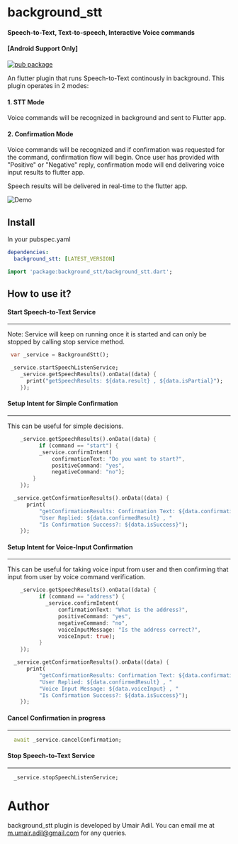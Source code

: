 # background_stt
#### Speech-to-Text, Text-to-speech, Interactive Voice commands
#### [Android Support Only]

[![pub package](https://img.shields.io/pub/v/background_stt)](https://pub.dev/packages/background_stt)

An flutter plugin that runs Speech-to-Text continously in background. This plugin operates in 2 modes:

#### 1. STT Mode
  Voice commands will be recognized in background and sent to Flutter app.

#### 2. Confirmation Mode
  Voice commands will be recognized and if confirmation was requested for the command, confirmation flow will begin. Once user has provided with "Positive" or "Negative" reply, confirmation mode will end delivering voice input results to flutter app.

Speech results will be delivered in real-time to the flutter app.

![Demo](pictures/picture1.gif)

## Install
In your pubspec.yaml

```yaml
dependencies:
  background_stt: [LATEST_VERSION]
```

```dart
import 'package:background_stt/background_stt.dart';
```

## How to use it?

#### Start Speech-to-Text Service
__________________________________

Note: Service will keep on running once it is started and can only be stopped by calling stop service method.

```dart
 var _service = BackgroundStt();

 _service.startSpeechListenService;
    _service.getSpeechResults().onData((data) {
      print("getSpeechResults: ${data.result} , ${data.isPartial}");
    });
```

#### Setup Intent for Simple Confirmation
__________________________________________

This can be useful for simple decisions.

```dart
    _service.getSpeechResults().onData((data) {
          if (command == "start") {
          _service.confirmIntent(
              confirmationText: "Do you want to start?",
              positiveCommand: "yes",
              negativeCommand: "no");
        }
    });

  _service.getConfirmationResults().onData((data) {
      print(
          "getConfirmationResults: Confirmation Text: ${data.confirmationIntent} , "
          "User Replied: ${data.confirmedResult} , "
          "Is Confirmation Success?: ${data.isSuccess}");
    });
```

#### Setup Intent for Voice-Input Confirmation
______________________________________________

This can be useful for taking voice input from user and then confirming that input from user by voice command verification.

```dart
    _service.getSpeechResults().onData((data) {
          if (command == "address") {
            _service.confirmIntent(
                confirmationText: "What is the address?",
                positiveCommand: "yes",
                negativeCommand: "no",
                voiceInputMessage: "Is the address correct?",
                voiceInput: true);
          }
    });

  _service.getConfirmationResults().onData((data) {
      print(
          "getConfirmationResults: Confirmation Text: ${data.confirmationIntent} , "
          "User Replied: ${data.confirmedResult} , "
          "Voice Input Message: ${data.voiceInput} , "
          "Is Confirmation Success?: ${data.isSuccess}");
    });
```

#### Cancel Confirmation in progress
_____________________________________

```dart
  await _service.cancelConfirmation;
```

#### Stop Speech-to-Text Service
__________________________________

```dart
  _service.stopSpeechListenService;
```

# Author

background_stt plugin is developed by Umair Adil. You can email me at <m.umair.adil@gmail.com> for any queries.
